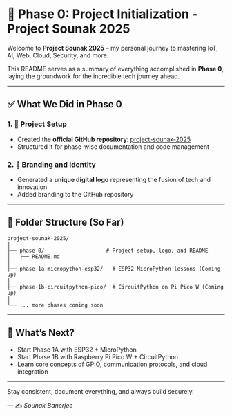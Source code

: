 # 📌 Phase 0: Project Initialization - Project Sounak 2025

Welcome to **Project Sounak 2025** – my personal journey to mastering IoT, AI, Web, Cloud, Security, and more.

This README serves as a summary of everything accomplished in **Phase 0**, laying the groundwork for the incredible tech journey ahead.

---

## ✅ What We Did in Phase 0

### 1. 🎯 Project Setup

- Created the **official GitHub repository**: [project-sounak-2025](https://github.com/Sounak-107/project-sounak-2025)
- Structured it for phase-wise documentation and code management

### 2. 🎨 Branding and Identity

- Generated a **unique digital logo** representing the fusion of tech and innovation
- Added branding to the GitHub repository

---

## 📁 Folder Structure (So Far)

```
project-sounak-2025/
│
├── phase-0/                    # Project setup, logo, and README
│   ├── README.md
│
├── phase-1a-micropython-esp32/   # ESP32 MicroPython lessons (Coming up)
│
├── phase-1b-circuitpython-pico/  # CircuitPython on Pi Pico W (Coming up)
│
└── ... more phases coming soon
```

---

## 📅 What’s Next?

- Start Phase 1A with ESP32 + MicroPython
- Start Phase 1B with Raspberry Pi Pico W + CircuitPython
- Learn core concepts of GPIO, communication protocols, and cloud integration

---

Stay consistent, document everything, and always build securely.

— ✍️ _Sounak Banerjee_
